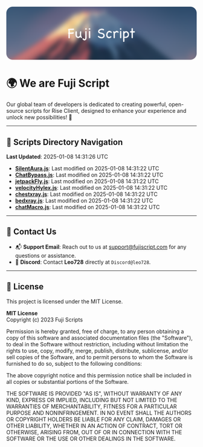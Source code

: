 ![Banner](.github/b.webp)

# 🌍 **We are Fuji Script**

Our global team of developers is dedicated to creating powerful, open-source scripts for Rise Client, designed to enhance your experience and unlock new possibilities! 🌟

---
<!-- SCRIPTS_NAVIGATION_START -->
## 📂 **Scripts Directory Navigation**

**Last Updated**: 2025-01-08 14:31:26 UTC

- **[SilentAura.js](scripts/SilentAura.js)**: Last modified on 2025-01-08 14:31:22 UTC
- **[ChatBypass.js](scripts/ChatBypass.js)**: Last modified on 2025-01-08 14:31:22 UTC
- **[jetpackFly.js](scripts/jetpackFly.js)**: Last modified on 2025-01-08 14:31:22 UTC
- **[velocityHylex.js](scripts/velocityHylex.js)**: Last modified on 2025-01-08 14:31:22 UTC
- **[chestxray.js](scripts/chestxray.js)**: Last modified on 2025-01-08 14:31:22 UTC
- **[bedxray.js](scripts/bedxray.js)**: Last modified on 2025-01-08 14:31:22 UTC
- **[chatMacro.js](scripts/chatMacro.js)**: Last modified on 2025-01-08 14:31:22 UTC

<!-- SCRIPTS_NAVIGATION_END -->

---

## 💬 **Contact Us**  
- 📬 **Support Email**: Reach out to us at [support@fujiscript.com](mailto:support@fujiscript.com) for any questions or assistance.  
- 💬 **Discord**: Contact **Leo728** directly at `Discord@leo728`.

---

## 📜 **License**

This project is licensed under the MIT License.  

**MIT License**  
Copyright (c) 2023 Fuji Scripts  

Permission is hereby granted, free of charge, to any person obtaining a copy of this software and associated documentation files (the "Software"), to deal in the Software without restriction, including without limitation the rights to use, copy, modify, merge, publish, distribute, sublicense, and/or sell copies of the Software, and to permit persons to whom the Software is furnished to do so, subject to the following conditions:  

The above copyright notice and this permission notice shall be included in all copies or substantial portions of the Software.  

THE SOFTWARE IS PROVIDED "AS IS", WITHOUT WARRANTY OF ANY KIND, EXPRESS OR IMPLIED, INCLUDING BUT NOT LIMITED TO THE WARRANTIES OF MERCHANTABILITY, FITNESS FOR A PARTICULAR PURPOSE AND NONINFRINGEMENT. IN NO EVENT SHALL THE AUTHORS OR COPYRIGHT HOLDERS BE LIABLE FOR ANY CLAIM, DAMAGES OR OTHER LIABILITY, WHETHER IN AN ACTION OF CONTRACT, TORT OR OTHERWISE, ARISING FROM, OUT OF OR IN CONNECTION WITH THE SOFTWARE OR THE USE OR OTHER DEALINGS IN THE SOFTWARE.  

